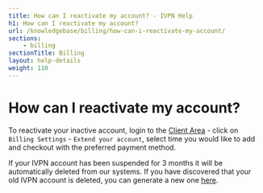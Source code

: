 ```yaml
---
title: How can I reactivate my account? - IVPN Help
h1: How can I reactivate my account?
url: /knowledgebase/billing/how-can-i-reactivate-my-account/
sections:
    - billing
sectionTitle: Billing
layout: help-details
weight: 110
---
```

# How can I reactivate my account?

To reactivate your inactive account, login to the [Client Area](/account/login/) - click on `Billing Settings` - `Extend your account`, select time you would like to add and checkout with the preferred payment method.

If your IVPN account has been suspended for 3 months it will be automatically deleted from our systems. If you have discovered that your old IVPN account is deleted, you can generate a new one [here](/pricing/).